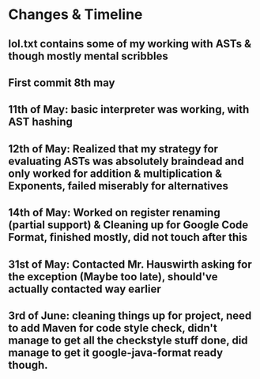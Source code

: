 
# Changes & Timeline

## lol.txt contains some of my working with ASTs & though mostly mental scribbles

## First commit 8th may

## 11th of May: basic interpreter was working, with AST hashing


## 12th of May: Realized that my strategy for evaluating ASTs was absolutely braindead and only worked for addition & multiplication & Exponents, failed miserably for alternatives

## 14th of May: Worked on register renaming (partial support) & Cleaning up for Google Code Format, finished mostly, did not touch after this

## 31st of May: Contacted Mr. Hauswirth asking for the exception (Maybe too late), should've actually contacted way earlier

## 3rd of June: cleaning things up for project, need to add Maven for code style check, didn't manage to get all the checkstyle stuff done, did manage to get it google-java-format ready though.
